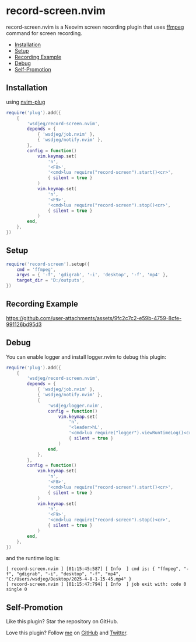 # record-screen.nvim

record-screen.nvim is a Neovim screen recording plugin that uses [ffmpeg](https://www.ffmpeg.org/) command for screen recording.

<!-- vim-markdown-toc GFM -->

* [Installation](#installation)
* [Setup](#setup)
* [Recording Example](#recording-example)
* [Debug](#debug)
* [Self-Promotion](#self-promotion)

<!-- vim-markdown-toc -->

## Installation

using [nvim-plug](https://github.com/wsdjeg/nvim-plug)

```lua
require('plug').add({
    {
        'wsdjeg/record-screen.nvim',
        depends = {
            { 'wsdjeg/job.nvim' },
            { 'wsdjeg/notify.nvim' },
        },
        config = function()
            vim.keymap.set(
                'n',
                '<F8>',
                '<cmd>lua require("record-screen").start()<cr>',
                { silent = true }
            )
            vim.keymap.set(
                'n',
                '<F9>',
                '<cmd>lua require("record-screen").stop()<cr>',
                { silent = true }
            )
        end,
    },
})
```

## Setup

```lua
require('record-screen').setup({
    cmd = 'ffmpeg',
    argvs = { '-f', 'gdigrab', '-i', 'desktop', '-f', 'mp4' },
    target_dir = 'D:/outputs',
})
```

## Recording Example

https://github.com/user-attachments/assets/9fc2c7c2-e59b-4759-8cfe-991126bd95d3

## Debug

You can enable logger and install logger.nvim to debug this plugin:

```lua
require('plug').add({
    {
        'wsdjeg/record-screen.nvim',
        depends = {
            { 'wsdjeg/job.nvim' },
            { 'wsdjeg/notify.nvim' },
            {
                'wsdjeg/logger.nvim',
                config = function()
                    vim.keymap.set(
                        'n',
                        '<leader>hL',
                        '<cmd>lua require("logger").viewRuntimeLog()<cr>',
                        { silent = true }
                    )
                end,
            },
        },
        config = function()
            vim.keymap.set(
                'n',
                '<F8>',
                '<cmd>lua require("record-screen").start()<cr>',
                { silent = true }
            )
            vim.keymap.set(
                'n',
                '<F9>',
                '<cmd>lua require("record-screen").stop()<cr>',
                { silent = true }
            )
        end,
    },
})
```

and the runtime log is:

```
[ record-screen.nvim ] [01:15:45:587] [ Info  ] cmd is: { "ffmpeg", "-f", "gdigrab", "-i", "desktop", "-f", "mp4", "C:/Users/wsdjeg/Desktop/2025-4-8-1-15-45.mp4" }
[ record-screen.nvim ] [01:15:47:794] [ Info  ] job exit with: code 0 single 0
```



## Self-Promotion

Like this plugin? Star the repository on
GitHub.

Love this plugin? Follow [me](https://wsdjeg.net/) on
[GitHub](https://github.com/wsdjeg) and
[Twitter](http://twitter.com/wsdtty).

